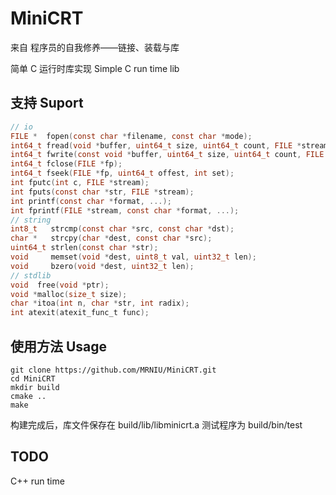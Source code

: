 # MiniCRT

来自 程序员的自我修养——链接、装载与库

简单 C 运行时库实现
Simple C run time lib

## 支持 Suport

```C
// io
FILE *  fopen(const char *filename, const char *mode);
int64_t fread(void *buffer, uint64_t size, uint64_t count, FILE *stream);
int64_t fwrite(const void *buffer, uint64_t size, uint64_t count, FILE *stream);
int64_t fclose(FILE *fp);
int64_t fseek(FILE *fp, uint64_t offest, int set);
int fputc(int c, FILE *stream);
int fputs(const char *str, FILE *stream);
int printf(const char *format, ...);
int fprintf(FILE *stream, const char *format, ...);
// string
int8_t   strcmp(const char *src, const char *dst);
char *   strcpy(char *dest, const char *src);
uint64_t strlen(const char *str);
void     memset(void *dest, uint8_t val, uint32_t len);
void     bzero(void *dest, uint32_t len);
// stdlib
void  free(void *ptr);
void *malloc(size_t size);
char *itoa(int n, char *str, int radix);
int atexit(atexit_func_t func);
```


## 使用方法 Usage

```shell
git clone https://github.com/MRNIU/MiniCRT.git
cd MiniCRT
mkdir build
cmake ..
make
```

构建完成后，库文件保存在 build/lib/libminicrt.a
测试程序为 build/bin/test


## TODO

C++ run time

